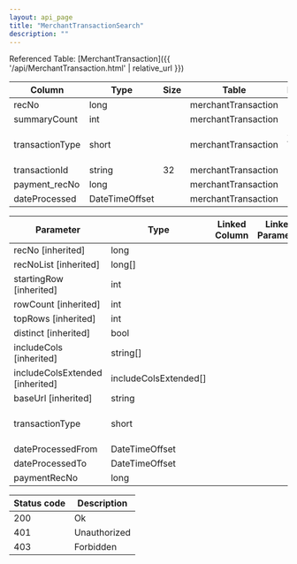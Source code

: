 ```yaml
---
layout: api_page
title: "MerchantTransactionSearch"
description: ""
---
```




Referenced Table: [MerchantTransaction]({{ '/api/MerchantTransaction.html' | relative_url }})

| Column | Type | Size | Table | Description |
| ------ | ---- | ---- | ----- | ----------- |
| recNo | long |  | merchantTransaction | 
| summaryCount | int |  | merchantTransaction | 
| transactionType | short |  | merchantTransaction | Sale = 1, Void = 2, Refund = 3
| transactionId | string | 32 | merchantTransaction | 
| payment_recNo | long |  | merchantTransaction | 
| dateProcessed | DateTimeOffset |  | merchantTransaction | 

| Parameter | Type | Linked Column | Linked Parameter | Description |
| --------- | ---- | ------------- | ---------------- | ----------- |
| recNo [inherited] | long |  |  | 
| recNoList [inherited] | long[] |  |  | 
| startingRow [inherited] | int |  |  | 
| rowCount [inherited] | int |  |  | 
| topRows [inherited] | int |  |  | 
| distinct [inherited] | bool |  |  | 
| includeCols [inherited] | string[] |  |  | 
| includeColsExtended [inherited] | includeColsExtended[] |  |  | 
| baseUrl [inherited] | string |  |  | 
| transactionType | short |  |  | Sale = 1, Void = 2, Refund = 3
| dateProcessedFrom | DateTimeOffset |  |  | 
| dateProcessedTo | DateTimeOffset |  |  | 
| paymentRecNo | long |  |  | 

| Status code | Description |
| ----------- | ----------- |
| 200 | Ok |
| 401 | Unauthorized |
| 403 | Forbidden |


